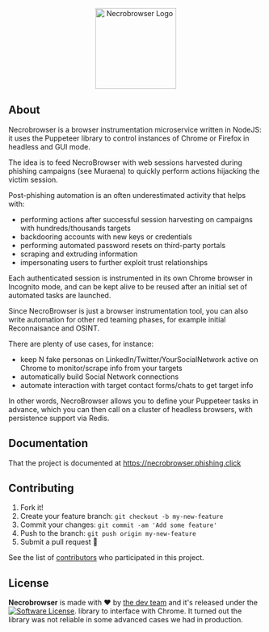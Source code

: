 <p align="center">
  <img alt="Necrobrowser Logo" src="./tasks/necro_logo.png" height="160" />
</p>

## About

Necrobrowser is a browser instrumentation microservice written in NodeJS: 
it uses the Puppeteer library to control instances
of Chrome or Firefox in headless and GUI mode.

The idea is to feed NecroBrowser with web sessions harvested during phishing campaigns 
(see Muraena) to quickly perform actions hijacking the victim session.

Post-phishing automation is an often underestimated activity that helps with:
 - performing actions after successful session harvesting on campaigns with hundreds/thousands targets
 - backdooring accounts with new keys or credentials
 - performing automated password resets on third-party portals
 - scraping and extruding information
 - impersonating users to further exploit trust relationships

Each authenticated session is instrumented in its own Chrome browser in Incognito mode,
and can be kept alive to be reused after an initial set of automated tasks are launched.

Since NecroBrowser is just a browser instrumentation tool, you can also write 
automation for other red teaming phases, for example initial Reconnaisance and OSINT.

There are plenty of use cases, for instance:
 - keep N fake personas on LinkedIn/Twitter/YourSocialNetwork active on Chrome to monitor/scrape info from your targets
 - automatically build Social Network connections 
 - automate interaction with target contact forms/chats to get target info

In other words, NecroBrowser allows you to define your Puppeteer tasks in advance,
which you can then call on a cluster of headless browsers, with persistence support via Redis.


## Documentation

That the project is documented at https://necrobrowser.phishing.click

## Contributing

1. Fork it!
2. Create your feature branch: `git checkout -b my-new-feature`
3. Commit your changes: `git commit -am 'Add some feature'`
4. Push to the branch: `git push origin my-new-feature`
5. Submit a pull request 🤩

See the list of [contributors](https://github.com/muraenateam/necrobrowser/contributors) who participated in this project.

## License

**Necrobrowser** is made with ❤️ by [the dev team](https://github.com/orgs/muraenateam/people) and it's released under the <a href="https://github.com/muraenateam/necrobrowser/blob/master/LICENSE.md"><img alt="Software License" src="https://img.shields.io/badge/license-BSD3-brightgreen.svg?style=flat-square"></a>.
library to interface with Chrome. It turned out the library was not reliable
in some advanced cases we had in production.
